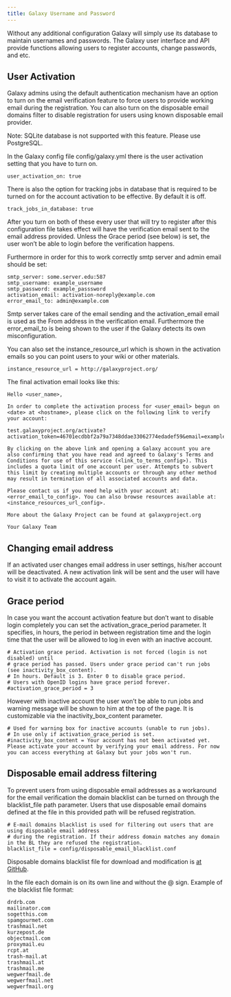 ```yaml
---
title: Galaxy Username and Password
---
```


Without any additional configuration Galaxy will simply use its database to maintain 
usernames and passwords. The Galaxy user interface and API provide functions allowing 
users to register accounts, change passwords, and etc.


User Activation
---

Galaxy admins using the default authentication mechanism have an option to turn on 
the email verification feature to force users to provide working email during the 
registration. You can also turn on the disposable email domains filter to disable 
registration for users using known disposable email provider.

Note: SQLite database is not supported with this feature. Please use PostgreSQL.

In the Galaxy config file config/galaxy.yml there is the user activation setting that you have to turn on.

```
user_activation_on: true
```

There is also the option for tracking jobs in database that is required to be 
turned on for the account activation to be effective. By default it is off.

```
track_jobs_in_database: true
```

After you turn on both of these every user that will try to register after this 
configuration file takes effect will have the verification email sent to the email 
address provided. Unless the Grace period (see below) is set, the user won’t 
be able to login before the verification happens.

Furthermore in order for this to work correctly smtp server and admin email should be set:

```
smtp_server: some.server.edu:587
smtp_username: example_username
smtp_password: example_passsword
activation_email: activation-noreply@example.com
error_email_to: admin@example.com
```


Smtp server takes care of the email sending and the activation_email email is used as 
the From address in the verification email. Furthermore the error_email_to is being 
shown to the user if the Galaxy detects its own misconfiguration.

You can also set the instance_resource_url which is shown in the activation emails 
so you can point users to your wiki or other materials.

```
instance_resource_url = http://galaxyproject.org/
```

The final activation email looks like this:

```
Hello <user_name>,

In order to complete the activation process for <user_email> begun on <date> at <hostname>, please click on the following link to verify your account:

test.galaxyproject.org/activate?activation_token=46701ecdbbf2a79a7348ddae33062774edadef59&email=example%40example.com

By clicking on the above link and opening a Galaxy account you are also confirming that you have read and agreed to Galaxy's Terms and Conditions for use of this service (<link_to_terms_config>). This includes a quota limit of one account per user. Attempts to subvert this limit by creating multiple accounts or through any other method may result in termination of all associated accounts and data.

Please contact us if you need help with your account at: <error_email_to_config>. You can also browse resources available at: <instance_resources_url_config>.

More about the Galaxy Project can be found at galaxyproject.org

Your Galaxy Team
```


Changing email address
---

If an activated user changes email address in user settings, his/her account will be 
deactivated. A new activation link will be sent and the user will have to visit 
it to activate the account again.


Grace period
---

In case you want the account activation feature but don’t want to disable 
login completely you can set the activation_grace_period parameter. It specifies, 
in hours, the period in between registration time and the login time that 
the user will be allowed to log in even with an inactive account.

```
# Activation grace period. Activation is not forced (login is not disabled) until 
# grace period has passed. Users under grace period can't run jobs (see inactivity_box_content).
# In hours. Default is 3. Enter 0 to disable grace period. 
# Users with OpenID logins have grace period forever. 
#activation_grace_period = 3
```

However with inactive account the user won’t be able to run jobs and warning message 
will be shown to him at the top of the page. It is customizable via the 
inactivity_box_content parameter.

```
# Used for warning box for inactive accounts (unable to run jobs).
# In use only if activation_grace_period is set.
#inactivity_box_content = Your account has not been activated yet. Please activate your account by verifying your email address. For now you can access everything at Galaxy but your jobs won't run.
```

Disposable email address filtering
---

To prevent users from using disposable email addresses as a workaround for 
the email verification the domain blacklist can be turned on through the 
blacklist_file path parameter. Users that use disposable email domains 
defined at the file in this provided path will be refused registration.

```
# E-mail domains blacklist is used for filtering out users that are using disposable email address
# during the registration. If their address domain matches any domain in the BL they are refused the registration.
blacklist_file = config/disposable_email_blacklist.conf
```

Disposable domains blacklist file for download and modification is [at GitHub](https://github.com/martenson/disposable-email-domains/blob/master/disposable_email_blocklist.conf).


In the file each domain is on its own line and without the @ sign. Example of the blacklist file format:

```
drdrb.com
mailinator.com
sogetthis.com
spamgourmet.com
trashmail.net
kurzepost.de
objectmail.com
proxymail.eu
rcpt.at
trash-mail.at
trashmail.at
trashmail.me
wegwerfmail.de
wegwerfmail.net
wegwerfmail.org
```

